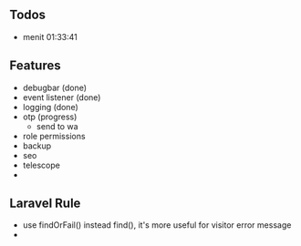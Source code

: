 ## Todos
- menit 01:33:41

## Features
- debugbar              (done)
- event listener        (done)
- logging               (done)
- otp                   (progress)
  - send to wa
- role permissions
- backup
- seo
- telescope
- 

## Laravel Rule
- use findOrFail() instead find(), it's more useful for visitor error message
- 